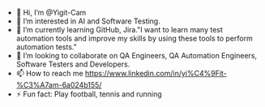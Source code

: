 - 👋 Hi, I’m @Yigit-Cam
- 👀 I’m interested in AI and Software Testing.
- 🌱 I’m currently learning GitHub, Jira."I want to learn many test automation tools and improve my skills by using these tools to perform automation tests."
- 💞️ I’m looking to collaborate on  QA Engineers, QA Automation Engineers, Software Testers and Developers.
- 📫 How to reach me https://www.linkedin.com/in/yi%C4%9Fit-%C3%A7am-6a024b155/
- ⚡ Fun fact: Play football, tennis and running

<!---
Yigit-Cam/Yigit-Cam is a ✨ special ✨ repository because its `README.md` (this file) appears on your GitHub profile.
You can click the Preview link to take a look at your changes.
--->

